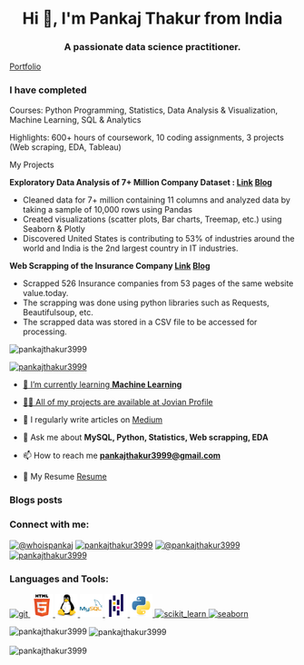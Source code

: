 <h1 align="center">Hi 👋, I'm Pankaj Thakur from India</h1>
<h3 align="center">A passionate data science practitioner.</h3>

[Portfolio](https://pankajthakur3999.github.io/portfolio/)

### I have completed

Courses: Python Programming, Statistics, Data Analysis & Visualization, Machine Learning, SQL & Analytics

Highlights: 600+ hours of coursework, 10 coding assignments, 3 projects (Web scraping, EDA, Tableau)

My Projects

**Exploratory Data Analysis of  7+ Million Company Dataset : [Link](https://jovian.ai/pankajthakur3999/eda-company-datasets) [Blog](https://blog.jovian.ai/exploratory-data-analysis-on-company-datasets-c331beaa28d0)**

* Cleaned data for 7+ million containing 11 columns and analyzed data by taking a sample of 10,000 rows using Pandas
* Created visualizations (scatter plots, Bar charts, Treemap, etc.) using Seaborn & Plotly
* Discovered United States is contributing to 53% of industries around the world and India is the 2nd largest country in IT industries.

**Web Scrapping of the Insurance Company [Link](https://jovian.ai/pankajthakur3999/web-scrapping-of-top-insurance-companies) [Blog](https://blog.jovian.ai/web-scraping-top-insurance-companies-using-python-and-beautifulsoup-9ec83bc5ab57)**

* Scrapped 526 Insurance companies from 53 pages of the same website value.today.
* The scrapping was done using python libraries such as Requests, Beautifulsoup, etc.
* The scrapped data was stored in a CSV file to be accessed for processing.


<p align="left"> <img src="https://komarev.com/ghpvc/?username=pankajthakur3999&label=Profile%20views&color=0e75b6&style=flat" alt="pankajthakur3999" /> </p>

<p align="left"> <a href="https://github.com/ryo-ma/github-profile-trophy"><img src="https://github-profile-trophy.vercel.app/?username=pankajthakur3999" alt="pankajthakur3999" /></a> </p>



<p align="left"> <a href="https://twitter.com/@whoispankaj" target="blank">

- 🌱 I’m currently learning **Machine Learning**

- 👨‍💻 All of my projects are available at [Jovian Profile](https://jovian.ai/pankajthakur3999)

- 📝 I regularly write articles on [Medium](https://medium.com/@pankajthakur3999)

- 💬 Ask me about **MySQL, Python, Statistics, Web scrapping, EDA**

- 📫 How to reach me **pankajthakur3999@gmail.com**

- 📄 My Resume [Resume](https://github.com/pankajthakur3999/resume/blob/main/Pankaj%20Thakur%20-%20Resume%20(5).pdf)

### Blogs posts
<!-- BLOG-POST-LIST:START -->
<!-- BLOG-POST-LIST:END -->

<h3 align="left">Connect with me:</h3>
<p align="left">
<a href="https://twitter.com/@whoispankaj" target="blank"><img align="center" src="https://raw.githubusercontent.com/rahuldkjain/github-profile-readme-generator/master/src/images/icons/Social/twitter.svg" alt="@whoispankaj" height="30" width="40" /></a>
<a href="https://linkedin.com/in/pankajthakur3999" target="blank"><img align="center" src="https://raw.githubusercontent.com/rahuldkjain/github-profile-readme-generator/master/src/images/icons/Social/linked-in-alt.svg" alt="pankajthakur3999" height="30" width="40" /></a>
<a href="https://medium.com/@pankajthakur3999" target="blank"><img align="center" src="https://raw.githubusercontent.com/rahuldkjain/github-profile-readme-generator/master/src/images/icons/Social/medium.svg" alt="@pankajthakur3999" height="30" width="40" /></a>
<a href="https://www.hackerrank.com/pankajthakur3999" target="blank"><img align="center" src="https://raw.githubusercontent.com/rahuldkjain/github-profile-readme-generator/master/src/images/icons/Social/hackerrank.svg" alt="pankajthakur3999" height="30" width="40" /></a>
</p>

<h3 align="left">Languages and Tools:</h3>
<p align="left"> <a href="https://git-scm.com/" target="_blank" rel="noreferrer"> <img src="https://www.vectorlogo.zone/logos/git-scm/git-scm-icon.svg" alt="git" width="40" height="40"/> </a> <a href="https://www.w3.org/html/" target="_blank" rel="noreferrer"> <img src="https://raw.githubusercontent.com/devicons/devicon/master/icons/html5/html5-original-wordmark.svg" alt="html5" width="40" height="40"/> </a> <a href="https://www.linux.org/" target="_blank" rel="noreferrer"> <img src="https://raw.githubusercontent.com/devicons/devicon/master/icons/linux/linux-original.svg" alt="linux" width="40" height="40"/> </a> <a href="https://www.mysql.com/" target="_blank" rel="noreferrer"> <img src="https://raw.githubusercontent.com/devicons/devicon/master/icons/mysql/mysql-original-wordmark.svg" alt="mysql" width="40" height="40"/> </a> <a href="https://pandas.pydata.org/" target="_blank" rel="noreferrer"> <img src="https://raw.githubusercontent.com/devicons/devicon/2ae2a900d2f041da66e950e4d48052658d850630/icons/pandas/pandas-original.svg" alt="pandas" width="40" height="40"/> </a> <a href="https://www.python.org" target="_blank" rel="noreferrer"> <img src="https://raw.githubusercontent.com/devicons/devicon/master/icons/python/python-original.svg" alt="python" width="40" height="40"/> </a> <a href="https://scikit-learn.org/" target="_blank" rel="noreferrer"> <img src="https://upload.wikimedia.org/wikipedia/commons/0/05/Scikit_learn_logo_small.svg" alt="scikit_learn" width="40" height="40"/> </a> <a href="https://seaborn.pydata.org/" target="_blank" rel="noreferrer"> <img src="https://seaborn.pydata.org/_images/logo-mark-lightbg.svg" alt="seaborn" width="40" height="40"/> </a> </p>

<p><img align="left" src="https://github-readme-stats.vercel.app/api/top-langs?username=pankajthakur3999&show_icons=true&locale=en&layout=compact" alt="pankajthakur3999" /></p>

<p>&nbsp;<img align="center" src="https://github-readme-stats.vercel.app/api?username=pankajthakur3999&show_icons=true&locale=en" alt="pankajthakur3999" /></p>

<p><img align="center" src="https://github-readme-streak-stats.herokuapp.com/?user=pankajthakur3999&" alt="pankajthakur3999" /></p>
